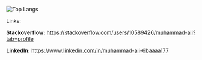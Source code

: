 ![Top Langs](https://github-readme-stats.vercel.app/api/top-langs/?username=alitheDEV&hide=javascript,css,scss,html&theme=tokyonight)

Links:

**Stackoverflow:** https://stackoverflow.com/users/10589426/muhammad-ali?tab=profile

**LinkedIn:** https://www.linkedin.com/in/muhammad-ali-6baaaa177 
